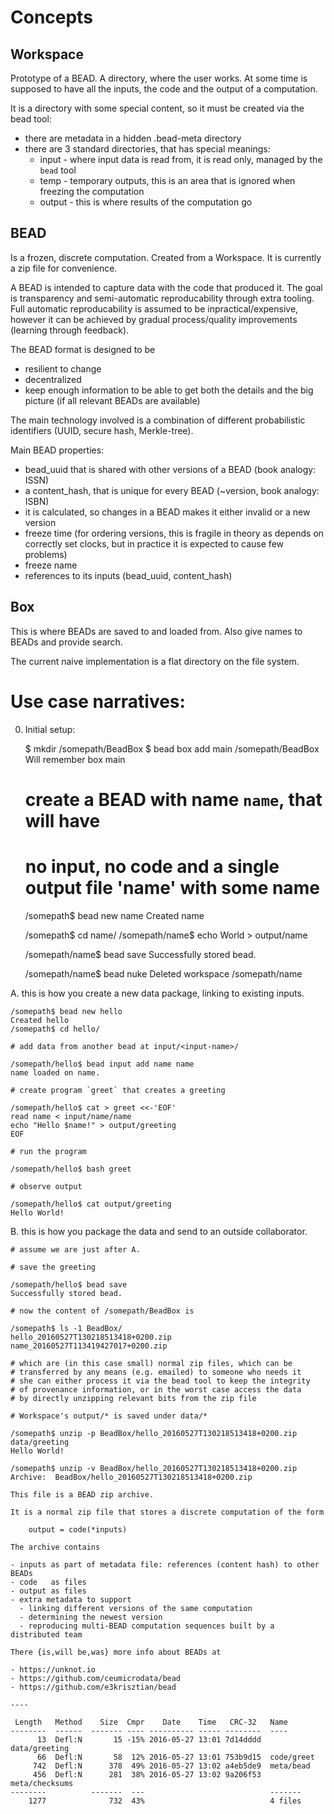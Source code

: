 # Concepts

## Workspace

Prototype of a BEAD.
A directory, where the user works.
At some time is supposed to have all the inputs, the code and the output of a computation.

It is a directory with some special content, so it must be created via the bead tool:
- there are metadata in a hidden .bead-meta directory
- there are 3 standard directories, that has special meanings:
  - input - where input data is read from, it is read only, managed by the `bead` tool
  - temp - temporary outputs, this is an area that is ignored when freezing the computation
  - output - this is where results of the computation go


## BEAD

Is a frozen, discrete computation.
Created from a Workspace.
It is currently a zip file for convenience.

A BEAD is intended to capture data with the code that produced it.
The goal is transparency and semi-automatic reproducability through extra tooling.
Full automatic reproducability is assumed to be inpractical/expensive, 
however it can be achieved by gradual process/quality improvements (learning through feedback).

The BEAD format is designed to be
- resilient to change
- decentralized
- keep enough information to be able to get both the details and the big picture (if all relevant BEADs are available)

The main technology involved is a combination of different probabilistic identifiers (UUID, secure hash, Merkle-tree).

Main BEAD properties:
- bead_uuid that is shared with other versions of a BEAD (book analogy: ISSN)
- a content_hash, that is unique for every BEAD (~version, book analogy: ISBN)
 - it is calculated, so changes in a BEAD makes it either invalid or a new version
- freeze time (for ordering versions, this is fragile in theory as depends on correctly set clocks, but in practice it is expected to cause few problems)
- freeze name
- references to its inputs (bead_uuid, content_hash)


## Box

This is where BEADs are saved to and loaded from.
Also give names to BEADs and provide search.

The current naive implementation is a flat directory on the file system.



# Use case narratives:

0. Initial setup:

    $ mkdir /somepath/BeadBox
    $ bead box add main /somepath/BeadBox
    Will remember box main

    # create a BEAD with name `name`, that will have 
    # no input, no code and a single output file 'name' with some name

    /somepath$ bead new name
    Created name

    /somepath$ cd name/
    /somepath/name$ echo World > output/name

    /somepath/name$ bead save
    Successfully stored bead.

    /somepath/name$ bead nuke
    Deleted workspace /somepath/name



A. this is how you create a new data package, linking to existing inputs.

    /somepath$ bead new hello
    Created hello
    /somepath$ cd hello/

    # add data from another bead at input/<input-name>/

    /somepath/hello$ bead input add name name
    name loaded on name.

    # create program `greet` that creates a greeting

    /somepath/hello$ cat > greet <<-'EOF'
    read name < input/name/name
    echo "Hello $name!" > output/greeting
    EOF

    # run the program

    /somepath/hello$ bash greet 

    # observe output

    /somepath/hello$ cat output/greeting
    Hello World!


B. this is how you package the data and send to an outside collaborator.

    # assume we are just after A.
    
    # save the greeting

    /somepath/hello$ bead save
    Successfully stored bead.

    # now the content of /somepath/BeadBox is

    /somepath$ ls -1 BeadBox/
    hello_20160527T130218513418+0200.zip
    name_20160527T113419427017+0200.zip

    # which are (in this case small) normal zip files, which can be 
    # transferred by any means (e.g. emailed) to someone who needs it
    # she can either process it via the bead tool to keep the integrity
    # of provenance information, or in the worst case access the data
    # by directly unzipping relevant bits from the zip file

    # Workspace's output/* is saved under data/*

    /somepath$ unzip -p BeadBox/hello_20160527T130218513418+0200.zip data/greeting
    Hello World!

    /somepath$ unzip -v BeadBox/hello_20160527T130218513418+0200.zip 
    Archive:  BeadBox/hello_20160527T130218513418+0200.zip

    This file is a BEAD zip archive.

    It is a normal zip file that stores a discrete computation of the form

        output = code(*inputs)

    The archive contains

    - inputs as part of metadata file: references (content hash) to other BEADs
    - code   as files
    - output as files
    - extra metadata to support
      - linking different versions of the same computation
      - determining the newest version
      - reproducing multi-BEAD computation sequences built by a distributed team

    There {is,will be,was} more info about BEADs at

    - https://unknot.io
    - https://github.com/ceumicrodata/bead
    - https://github.com/e3krisztian/bead

    ----

     Length   Method    Size  Cmpr    Date    Time   CRC-32   Name
    --------  ------  ------- ---- ---------- ----- --------  ----
          13  Defl:N       15 -15% 2016-05-27 13:01 7d14dddd  data/greeting
          66  Defl:N       58  12% 2016-05-27 13:01 753b9d15  code/greet
         742  Defl:N      378  49% 2016-05-27 13:02 a4eb5de9  meta/bead
         456  Defl:N      281  38% 2016-05-27 13:02 9a206f53  meta/checksums
    --------          -------  ---                            -------
        1277              732  43%                            4 files
